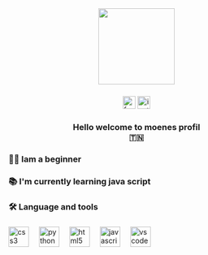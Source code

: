 <div align="center">
  <img height="150" src="https://media2.giphy.com/media/v1.Y2lkPTc5MGI3NjExNDkxZTFmd2tudXRtcWtsMnBpaTk1eTM2aHJoMGhnemIyMzhja3NzZyZlcD12MV9pbnRlcm5hbF9naWZfYnlfaWQmY3Q9Zw/HrEzYxOULdOjm/giphy.gif"  />
</div>

###

<div align="center">
  <a href="https://www.facebook.com/profile.php?id=61555992686518" target="_blank"><img src="https://img.shields.io/static/v1?message=Facebook&logo=facebook&label=&color=1877F2&logoColor=white&labelColor=&style=for-the-badge" height="25" alt="facebook logo"  /></a>
  <a href="https://www.instagram.com/moenesmeftahi99/?hl=fr"><img src="https://img.shields.io/static/v1?message=Instagram&logo=instagram&label=&color=E4405F&logoColor=white&labelColor=&style=for-the-badge" height="25" alt="instagram logo"  /></a>
</div>

###

<h3 align="center">Hello welcome to moenes profil<br>🇹🇳</h3>

###

<h3 align="left">👩‍💻  Iam a beginner</h3>

###

<h3 align="left">📚 I'm currently learning java script</h3>

###

<h3 align="left">🛠 Language and tools</h3>

###

<div align="left">
  <img src="https://cdn.jsdelivr.net/gh/devicons/devicon/icons/css3/css3-original.svg" height="40" alt="css3 logo"  />
  <img width="12" />
  <img src="https://cdn.jsdelivr.net/gh/devicons/devicon/icons/python/python-original.svg" height="40" alt="python logo"  />
  <img width="12" />
  <img src="https://cdn.jsdelivr.net/gh/devicons/devicon/icons/html5/html5-original.svg" height="40" alt="html5 logo"  />
  <img width="12" />
  <img src="https://cdn.jsdelivr.net/gh/devicons/devicon/icons/javascript/javascript-original.svg" height="40" alt="javascript logo"  />
  <img width="12" />
  <img src="https://cdn.jsdelivr.net/gh/devicons/devicon/icons/vscode/vscode-original.svg" height="40" alt="vscode logo"  />
</div>

###
